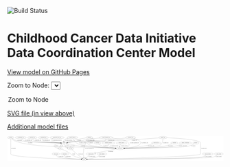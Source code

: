 <link rel='stylesheet' href="assets/style.css">
<link rel='stylesheet' href="https://unpkg.com/leaflet@1.5.1/dist/leaflet.css" integrity="sha512-xwE/Az9zrjBIphAcBb3F6JVqxf46+CDLwfLMHloNu6KEQCAWi6HcDUbeOfBIptF7tcCzusKFjFw2yuvEpDL9wQ==" crossorigin="">
<script type="text/javascript" src="https://code.jquery.com/jquery-3.2.1.min.js"></script>
<script type="text/javascript"  src="https://unpkg.com/leaflet@1.5.1/dist/leaflet.js"></script>
<script type="text/javascript" src="assets/actions.js"></script>

![Build Status](https://github.com/CBIIT/ccdi-dcc-model/actions/workflows/model-test-and-deploy.yml/badge.svg)

# Childhood Cancer Data Initiative Data Coordination Center Model

[View model on GitHub Pages](https://cbiit.github.io/ccdi-dcc-model/)



Zoom to Node: <select id="node_select">
  <option value="">Zoom to Node</option>
</select>
<div id="model"></div>

<p>
<a href="./model-desc/ccdi-dcc-model.svg">SVG file (in view above)</a>
<p>
<a href="./model-desc">Additional model files</a>
<div id='graph' style='display:off;'>
<svg width="3444pt" height="392pt"
 viewBox="0.00 0.00 3444.19 392.00" xmlns="http://www.w3.org/2000/svg" xmlns:xlink="http://www.w3.org/1999/xlink">
<g id="graph0" class="graph" transform="scale(1 1) rotate(0) translate(4 388)">
<title>Perl</title>
<polygon fill="#ffffff" stroke="transparent" points="-4,4 -4,-388 3440.1892,-388 3440.1892,4 -4,4"/>
<!-- cytogenomic_file -->
<g id="node1" class="node">
<title>cytogenomic_file</title>
<ellipse fill="none" stroke="#000000" cx="211.9954" cy="-366" rx="89.8845" ry="18"/>
<text text-anchor="middle" x="211.9954" y="-362.3" font-family="Times,serif" font-size="14.00" fill="#000000">cytogenomic_file</text>
</g>
<!-- sample -->
<g id="node11" class="node">
<title>sample</title>
<ellipse fill="none" stroke="#000000" cx="902.9954" cy="-279" rx="44.393" ry="18"/>
<text text-anchor="middle" x="902.9954" y="-275.3" font-family="Times,serif" font-size="14.00" fill="#000000">sample</text>
</g>
<!-- cytogenomic_file&#45;&gt;sample -->
<g id="edge24" class="edge">
<title>cytogenomic_file&#45;&gt;sample</title>
<path fill="none" stroke="#000000" d="M224.4599,-347.9813C233.6351,-336.3272 247.2229,-322.0586 262.9954,-315 315.6943,-291.4159 703.5056,-282.4115 848.5006,-279.8468"/>
<polygon fill="#000000" stroke="#000000" points="848.5749,-283.3462 858.5127,-279.6732 848.4535,-276.3472 848.5749,-283.3462"/>
<text text-anchor="middle" x="334.4954" y="-318.8" font-family="Times,serif" font-size="14.00" fill="#000000">of_cytogenomic_file</text>
</g>
<!-- radiology_file -->
<g id="node2" class="node">
<title>radiology_file</title>
<ellipse fill="none" stroke="#000000" cx="2366.9954" cy="-279" rx="73.387" ry="18"/>
<text text-anchor="middle" x="2366.9954" y="-275.3" font-family="Times,serif" font-size="14.00" fill="#000000">radiology_file</text>
</g>
<!-- participant -->
<g id="node21" class="node">
<title>participant</title>
<ellipse fill="none" stroke="#000000" cx="1790.9954" cy="-192" rx="62.2891" ry="18"/>
<text text-anchor="middle" x="1790.9954" y="-188.3" font-family="Times,serif" font-size="14.00" fill="#000000">participant</text>
</g>
<!-- radiology_file&#45;&gt;participant -->
<g id="edge15" class="edge">
<title>radiology_file&#45;&gt;participant</title>
<path fill="none" stroke="#000000" d="M2319.0713,-265.1792C2277.1741,-253.5955 2214.5219,-237.4733 2158.9954,-228 2056.8571,-210.5743 1937.2238,-200.8113 1862.76,-195.9756"/>
<polygon fill="#000000" stroke="#000000" points="1862.7614,-192.4687 1852.5591,-195.3257 1862.3163,-199.4545 1862.7614,-192.4687"/>
<text text-anchor="middle" x="2286.9954" y="-231.8" font-family="Times,serif" font-size="14.00" fill="#000000">of_radiology_file</text>
</g>
<!-- synonym -->
<g id="node3" class="node">
<title>synonym</title>
<ellipse fill="none" stroke="#000000" cx="51.9954" cy="-366" rx="51.9908" ry="18"/>
<text text-anchor="middle" x="51.9954" y="-362.3" font-family="Times,serif" font-size="14.00" fill="#000000">synonym</text>
</g>
<!-- study -->
<g id="node4" class="node">
<title>study</title>
<ellipse fill="none" stroke="#000000" cx="1221.9954" cy="-18" rx="36.2938" ry="18"/>
<text text-anchor="middle" x="1221.9954" y="-14.3" font-family="Times,serif" font-size="14.00" fill="#000000">study</text>
</g>
<!-- synonym&#45;&gt;study -->
<g id="edge32" class="edge">
<title>synonym&#45;&gt;study</title>
<path fill="none" stroke="#000000" d="M51.9954,-347.6694C51.9954,-330.0629 51.9954,-302.7135 51.9954,-279 51.9954,-279 51.9954,-279 51.9954,-105 51.9954,-47.6657 957.2961,-23.8809 1175.2255,-18.9859"/>
<polygon fill="#000000" stroke="#000000" points="1175.4528,-22.4818 1185.3726,-18.7606 1175.2973,-15.4836 1175.4528,-22.4818"/>
<text text-anchor="middle" x="94.4954" y="-188.3" font-family="Times,serif" font-size="14.00" fill="#000000">of_synonym</text>
</g>
<!-- synonym&#45;&gt;sample -->
<g id="edge31" class="edge">
<title>synonym&#45;&gt;sample</title>
<path fill="none" stroke="#000000" d="M76.5528,-349.8932C96.3125,-337.8713 125.2637,-322.3114 152.9954,-315 219.6005,-297.4397 687.4637,-284.3363 848.608,-280.3003"/>
<polygon fill="#000000" stroke="#000000" points="848.8613,-283.7952 858.7712,-280.0477 848.6873,-276.7974 848.8613,-283.7952"/>
<text text-anchor="middle" x="195.4954" y="-318.8" font-family="Times,serif" font-size="14.00" fill="#000000">of_synonym</text>
</g>
<!-- synonym&#45;&gt;participant -->
<g id="edge30" class="edge">
<title>synonym&#45;&gt;participant</title>
<path fill="none" stroke="#000000" d="M67.4697,-348.3017C78.6256,-336.7906 94.7106,-322.5613 111.9954,-315 374.6884,-200.0838 1111.4822,-221.1167 1397.9954,-210 1510.1769,-205.6474 1640.3176,-199.4635 1719.108,-195.5944"/>
<polygon fill="#000000" stroke="#000000" points="1719.588,-199.0751 1729.4038,-195.0877 1719.2438,-192.0836 1719.588,-199.0751"/>
<text text-anchor="middle" x="361.4954" y="-275.3" font-family="Times,serif" font-size="14.00" fill="#000000">of_synonym</text>
</g>
<!-- study_arm -->
<g id="node5" class="node">
<title>study_arm</title>
<ellipse fill="none" stroke="#000000" cx="770.9954" cy="-105" rx="59.5901" ry="18"/>
<text text-anchor="middle" x="770.9954" y="-101.3" font-family="Times,serif" font-size="14.00" fill="#000000">study_arm</text>
</g>
<!-- study_arm&#45;&gt;study -->
<g id="edge36" class="edge">
<title>study_arm&#45;&gt;study</title>
<path fill="none" stroke="#000000" d="M778.1942,-86.7468C783.724,-75.3046 792.5413,-61.3718 804.9954,-54 836.2811,-35.4814 1073.4917,-23.9159 1175.5457,-19.7496"/>
<polygon fill="#000000" stroke="#000000" points="1175.7171,-23.2457 1185.5683,-19.3466 1175.4358,-16.2513 1175.7171,-23.2457"/>
<text text-anchor="middle" x="853.4954" y="-57.8" font-family="Times,serif" font-size="14.00" fill="#000000">of_study_arm</text>
</g>
<!-- pathology_file -->
<g id="node6" class="node">
<title>pathology_file</title>
<ellipse fill="none" stroke="#000000" cx="395.9954" cy="-366" rx="76.0865" ry="18"/>
<text text-anchor="middle" x="395.9954" y="-362.3" font-family="Times,serif" font-size="14.00" fill="#000000">pathology_file</text>
</g>
<!-- pathology_file&#45;&gt;sample -->
<g id="edge23" class="edge">
<title>pathology_file&#45;&gt;sample</title>
<path fill="none" stroke="#000000" d="M401.4231,-347.7724C405.8388,-336.3409 413.2919,-322.4105 424.9954,-315 460.0595,-292.7977 730.71,-283.3378 848.5109,-280.2428"/>
<polygon fill="#000000" stroke="#000000" points="848.8419,-283.7356 858.7487,-279.9798 848.662,-276.7379 848.8419,-283.7356"/>
<text text-anchor="middle" x="485.9954" y="-318.8" font-family="Times,serif" font-size="14.00" fill="#000000">of_pathology_file</text>
</g>
<!-- publication -->
<g id="node7" class="node">
<title>publication</title>
<ellipse fill="none" stroke="#000000" cx="911.9954" cy="-105" rx="63.0888" ry="18"/>
<text text-anchor="middle" x="911.9954" y="-101.3" font-family="Times,serif" font-size="14.00" fill="#000000">publication</text>
</g>
<!-- publication&#45;&gt;study -->
<g id="edge10" class="edge">
<title>publication&#45;&gt;study</title>
<path fill="none" stroke="#000000" d="M906.9409,-86.7864C905.1169,-75.9433 905.1372,-62.6545 912.9954,-54 930.3168,-34.9233 1093.5282,-24.2828 1175.4934,-20.102"/>
<polygon fill="#000000" stroke="#000000" points="1175.7334,-23.5945 1185.5467,-19.6008 1175.3848,-16.6032 1175.7334,-23.5945"/>
<text text-anchor="middle" x="963.9954" y="-57.8" font-family="Times,serif" font-size="14.00" fill="#000000">of_publication</text>
</g>
<!-- genetic_analysis -->
<g id="node8" class="node">
<title>genetic_analysis</title>
<ellipse fill="none" stroke="#000000" cx="1034.9954" cy="-366" rx="87.9851" ry="18"/>
<text text-anchor="middle" x="1034.9954" y="-362.3" font-family="Times,serif" font-size="14.00" fill="#000000">genetic_analysis</text>
</g>
<!-- genetic_analysis&#45;&gt;sample -->
<g id="edge4" class="edge">
<title>genetic_analysis&#45;&gt;sample</title>
<path fill="none" stroke="#000000" d="M966.0525,-354.7752C938.8951,-348.8384 912.2138,-340.5651 903.9954,-330 899.0805,-323.6816 897.5117,-315.4669 897.5388,-307.4827"/>
<polygon fill="#000000" stroke="#000000" points="901.0449,-307.5439 898.3466,-297.2984 894.0668,-306.9903 901.0449,-307.5439"/>
<text text-anchor="middle" x="973.9954" y="-318.8" font-family="Times,serif" font-size="14.00" fill="#000000">of_genetic_analysis</text>
</g>
<!-- genetic_analysis&#45;&gt;participant -->
<g id="edge5" class="edge">
<title>genetic_analysis&#45;&gt;participant</title>
<path fill="none" stroke="#000000" d="M1045.2606,-347.7093C1060.1556,-323.1528 1090.2652,-280.3755 1128.9954,-261 1130.2114,-260.3916 1320.6459,-228.1668 1321.9954,-228 1462.2171,-210.6684 1627.123,-200.3203 1719.3012,-195.4325"/>
<polygon fill="#000000" stroke="#000000" points="1719.5528,-198.9243 1729.356,-194.9058 1719.1865,-191.9338 1719.5528,-198.9243"/>
<text text-anchor="middle" x="1198.9954" y="-275.3" font-family="Times,serif" font-size="14.00" fill="#000000">of_genetic_analysis</text>
</g>
<!-- consent_group -->
<g id="node9" class="node">
<title>consent_group</title>
<ellipse fill="none" stroke="#000000" cx="1328.9954" cy="-105" rx="79.0865" ry="18"/>
<text text-anchor="middle" x="1328.9954" y="-101.3" font-family="Times,serif" font-size="14.00" fill="#000000">consent_group</text>
</g>
<!-- consent_group&#45;&gt;study -->
<g id="edge29" class="edge">
<title>consent_group&#45;&gt;study</title>
<path fill="none" stroke="#000000" d="M1307.5995,-87.6033C1290.7814,-73.9288 1267.2466,-54.793 1249.1092,-40.0458"/>
<polygon fill="#000000" stroke="#000000" points="1251.1661,-37.2073 1241.1991,-33.6143 1246.75,-42.6386 1251.1661,-37.2073"/>
<text text-anchor="middle" x="1344.4954" y="-57.8" font-family="Times,serif" font-size="14.00" fill="#000000">of_consent_group</text>
</g>
<!-- treatment -->
<g id="node10" class="node">
<title>treatment</title>
<ellipse fill="none" stroke="#000000" cx="2657.9954" cy="-279" rx="57.6901" ry="18"/>
<text text-anchor="middle" x="2657.9954" y="-275.3" font-family="Times,serif" font-size="14.00" fill="#000000">treatment</text>
</g>
<!-- treatment&#45;&gt;participant -->
<g id="edge6" class="edge">
<title>treatment&#45;&gt;participant</title>
<path fill="none" stroke="#000000" d="M2621.2589,-265.013C2587.6377,-252.8982 2536.2347,-236.0846 2489.9954,-228 2371.3759,-207.2602 2017.4535,-197.056 1863.6722,-193.5052"/>
<polygon fill="#000000" stroke="#000000" points="1863.4713,-189.9998 1853.3941,-193.271 1863.3117,-196.998 1863.4713,-189.9998"/>
<text text-anchor="middle" x="2596.9954" y="-231.8" font-family="Times,serif" font-size="14.00" fill="#000000">of_treatment</text>
</g>
<!-- cell_line -->
<g id="node12" class="node">
<title>cell_line</title>
<ellipse fill="none" stroke="#000000" cx="1006.9954" cy="-192" rx="49.2915" ry="18"/>
<text text-anchor="middle" x="1006.9954" y="-188.3" font-family="Times,serif" font-size="14.00" fill="#000000">cell_line</text>
</g>
<!-- sample&#45;&gt;cell_line -->
<g id="edge2" class="edge">
<title>sample&#45;&gt;cell_line</title>
<path fill="none" stroke="#000000" d="M901.9723,-260.6401C902.3364,-250.0133 904.5408,-237.0025 911.9954,-228 922.1458,-215.7419 936.9435,-207.6526 951.8513,-202.3162"/>
<polygon fill="#000000" stroke="#000000" points="953.1589,-205.5727 961.616,-199.1908 951.025,-198.9058 953.1589,-205.5727"/>
<text text-anchor="middle" x="948.4954" y="-231.8" font-family="Times,serif" font-size="14.00" fill="#000000">of_sample</text>
</g>
<!-- sample&#45;&gt;participant -->
<g id="edge1" class="edge">
<title>sample&#45;&gt;participant</title>
<path fill="none" stroke="#000000" d="M942.7486,-270.9607C1012.1842,-256.94 1149.25,-229.366 1159.9954,-228 1266.1223,-214.5089 1576.6735,-200.6834 1718.6555,-194.8603"/>
<polygon fill="#000000" stroke="#000000" points="1719.1434,-198.3434 1728.9923,-194.4383 1718.8578,-191.3492 1719.1434,-198.3434"/>
<text text-anchor="middle" x="1196.4954" y="-231.8" font-family="Times,serif" font-size="14.00" fill="#000000">of_sample</text>
</g>
<!-- pdx -->
<g id="node24" class="node">
<title>pdx</title>
<ellipse fill="none" stroke="#000000" cx="839.9954" cy="-192" rx="27.8951" ry="18"/>
<text text-anchor="middle" x="839.9954" y="-188.3" font-family="Times,serif" font-size="14.00" fill="#000000">pdx</text>
</g>
<!-- sample&#45;&gt;pdx -->
<g id="edge3" class="edge">
<title>sample&#45;&gt;pdx</title>
<path fill="none" stroke="#000000" d="M859.7043,-275.1208C817.9706,-270.3784 759.1192,-260.7039 744.9954,-243 726.2694,-219.5274 768.3084,-205.4468 802.3153,-198.2041"/>
<polygon fill="#000000" stroke="#000000" points="803.4092,-201.5552 812.5351,-196.1731 802.0447,-194.6895 803.4092,-201.5552"/>
<text text-anchor="middle" x="781.4954" y="-231.8" font-family="Times,serif" font-size="14.00" fill="#000000">of_sample</text>
</g>
<!-- cell_line&#45;&gt;study -->
<g id="edge19" class="edge">
<title>cell_line&#45;&gt;study</title>
<path fill="none" stroke="#000000" d="M1025.2553,-175.0965C1048.4016,-153.8881 1089.7781,-116.6982 1126.9954,-87 1148.2738,-70.0205 1173.2047,-51.9789 1192.1867,-38.604"/>
<polygon fill="#000000" stroke="#000000" points="1194.2757,-41.414 1200.455,-32.8078 1190.2575,-35.6821 1194.2757,-41.414"/>
<text text-anchor="middle" x="1167.4954" y="-101.3" font-family="Times,serif" font-size="14.00" fill="#000000">of_cell_line</text>
</g>
<!-- cell_line&#45;&gt;sample -->
<g id="edge18" class="edge">
<title>cell_line&#45;&gt;sample</title>
<path fill="none" stroke="#000000" d="M1002.8255,-209.9497C999.5356,-220.6935 993.9668,-233.9706 984.9954,-243 975.3023,-252.7556 962.518,-260.0676 949.9359,-265.4598"/>
<polygon fill="#000000" stroke="#000000" points="948.4266,-262.2927 940.4083,-269.2178 950.995,-268.8044 948.4266,-262.2927"/>
<text text-anchor="middle" x="1035.4954" y="-231.8" font-family="Times,serif" font-size="14.00" fill="#000000">of_cell_line</text>
</g>
<!-- sequencing_file -->
<g id="node13" class="node">
<title>sequencing_file</title>
<ellipse fill="none" stroke="#000000" cx="572.9954" cy="-366" rx="83.3857" ry="18"/>
<text text-anchor="middle" x="572.9954" y="-362.3" font-family="Times,serif" font-size="14.00" fill="#000000">sequencing_file</text>
</g>
<!-- sequencing_file&#45;&gt;sample -->
<g id="edge16" class="edge">
<title>sequencing_file&#45;&gt;sample</title>
<path fill="none" stroke="#000000" d="M559.0871,-348.1351C552.5233,-337.4232 547.7457,-324.1498 555.9954,-315 575.1991,-293.7009 755.9241,-284.2125 848.658,-280.7172"/>
<polygon fill="#000000" stroke="#000000" points="848.8378,-284.213 858.7029,-280.349 848.5814,-277.2177 848.8378,-284.213"/>
<text text-anchor="middle" x="622.4954" y="-318.8" font-family="Times,serif" font-size="14.00" fill="#000000">of_sequencing_file</text>
</g>
<!-- family_relationship -->
<g id="node14" class="node">
<title>family_relationship</title>
<ellipse fill="none" stroke="#000000" cx="2833.9954" cy="-279" rx="100.1823" ry="18"/>
<text text-anchor="middle" x="2833.9954" y="-275.3" font-family="Times,serif" font-size="14.00" fill="#000000">family_relationship</text>
</g>
<!-- family_relationship&#45;&gt;participant -->
<g id="edge17" class="edge">
<title>family_relationship&#45;&gt;participant</title>
<path fill="none" stroke="#000000" d="M2787.2371,-263.0183C2750.0021,-251.0655 2696.2968,-235.5373 2647.9954,-228 2497.7083,-204.548 2041.5538,-195.6006 1863.3874,-192.9427"/>
<polygon fill="#000000" stroke="#000000" points="1863.3803,-189.4423 1853.3299,-192.7949 1863.2774,-196.4415 1863.3803,-189.4423"/>
<text text-anchor="middle" x="2794.4954" y="-231.8" font-family="Times,serif" font-size="14.00" fill="#000000">of_family_relationship</text>
</g>
<!-- clinical_measure_file -->
<g id="node15" class="node">
<title>clinical_measure_file</title>
<ellipse fill="none" stroke="#000000" cx="1568.9954" cy="-366" rx="108.5808" ry="18"/>
<text text-anchor="middle" x="1568.9954" y="-362.3" font-family="Times,serif" font-size="14.00" fill="#000000">clinical_measure_file</text>
</g>
<!-- clinical_measure_file&#45;&gt;study -->
<g id="edge27" class="edge">
<title>clinical_measure_file&#45;&gt;study</title>
<path fill="none" stroke="#000000" d="M1569.0137,-347.8319C1567.9786,-336.5766 1564.6112,-322.8217 1554.9954,-315 1505.5937,-274.8157 1316.3053,-339.6272 1268.9954,-297 1197.5162,-232.5957 1207.9046,-103.4103 1216.7269,-46.282"/>
<polygon fill="#000000" stroke="#000000" points="1220.2205,-46.6065 1218.3908,-36.1709 1213.3134,-45.4698 1220.2205,-46.6065"/>
<text text-anchor="middle" x="1304.9954" y="-188.3" font-family="Times,serif" font-size="14.00" fill="#000000">of_clinical_measure_file</text>
</g>
<!-- clinical_measure_file&#45;&gt;sample -->
<g id="edge25" class="edge">
<title>clinical_measure_file&#45;&gt;sample</title>
<path fill="none" stroke="#000000" d="M1471.8026,-357.8588C1388.0688,-350.449 1273.824,-339.2828 1228.9954,-330 1207.109,-325.4679 1202.8401,-319.7291 1180.9954,-315 1117.5265,-301.2599 1100.3948,-305.3548 1035.9954,-297 1009.3066,-293.5376 979.6274,-289.5354 955.0887,-286.1854"/>
<polygon fill="#000000" stroke="#000000" points="955.2927,-282.6808 944.9106,-284.793 954.3439,-289.6162 955.2927,-282.6808"/>
<text text-anchor="middle" x="1314.9954" y="-318.8" font-family="Times,serif" font-size="14.00" fill="#000000">of_clinical_measure_file</text>
</g>
<!-- clinical_measure_file&#45;&gt;participant -->
<g id="edge26" class="edge">
<title>clinical_measure_file&#45;&gt;participant</title>
<path fill="none" stroke="#000000" d="M1664.5239,-357.3544C1752.3558,-347.5519 1874.2021,-328.6695 1909.9954,-297 1933.7313,-275.9987 1947.3496,-253.097 1927.9954,-228 1918.9216,-216.2338 1887.8886,-207.5543 1857.6491,-201.6692"/>
<polygon fill="#000000" stroke="#000000" points="1857.9276,-198.1613 1847.4572,-199.7801 1856.6518,-205.0441 1857.9276,-198.1613"/>
<text text-anchor="middle" x="2020.9954" y="-275.3" font-family="Times,serif" font-size="14.00" fill="#000000">of_clinical_measure_file</text>
</g>
<!-- survival -->
<g id="node16" class="node">
<title>survival</title>
<ellipse fill="none" stroke="#000000" cx="2999.9954" cy="-279" rx="48.1917" ry="18"/>
<text text-anchor="middle" x="2999.9954" y="-275.3" font-family="Times,serif" font-size="14.00" fill="#000000">survival</text>
</g>
<!-- survival&#45;&gt;participant -->
<g id="edge40" class="edge">
<title>survival&#45;&gt;participant</title>
<path fill="none" stroke="#000000" d="M2972.3535,-264.0235C2948.2251,-251.7974 2911.8654,-235.3797 2877.9954,-228 2779.6515,-206.5725 2091.0494,-195.8649 1863.6673,-192.8847"/>
<polygon fill="#000000" stroke="#000000" points="1863.5584,-189.3831 1853.5138,-192.7528 1863.4674,-196.3825 1863.5584,-189.3831"/>
<text text-anchor="middle" x="2961.4954" y="-231.8" font-family="Times,serif" font-size="14.00" fill="#000000">of_survival</text>
</g>
<!-- generic_file -->
<g id="node17" class="node">
<title>generic_file</title>
<ellipse fill="none" stroke="#000000" cx="2475.9954" cy="-366" rx="65.7887" ry="18"/>
<text text-anchor="middle" x="2475.9954" y="-362.3" font-family="Times,serif" font-size="14.00" fill="#000000">generic_file</text>
</g>
<!-- generic_file&#45;&gt;study -->
<g id="edge14" class="edge">
<title>generic_file&#45;&gt;study</title>
<path fill="none" stroke="#000000" d="M2541.0618,-363.2937C2696.389,-355.9675 3075.9954,-332.5819 3075.9954,-279 3075.9954,-279 3075.9954,-279 3075.9954,-105 3075.9954,-58.3249 1556.4621,-24.8563 1268.7114,-18.9368"/>
<polygon fill="#000000" stroke="#000000" points="1268.6826,-15.4356 1258.613,-18.73 1268.5392,-22.4341 1268.6826,-15.4356"/>
<text text-anchor="middle" x="3128.9954" y="-188.3" font-family="Times,serif" font-size="14.00" fill="#000000">of_generic_file</text>
</g>
<!-- generic_file&#45;&gt;sample -->
<g id="edge13" class="edge">
<title>generic_file&#45;&gt;sample</title>
<path fill="none" stroke="#000000" d="M2412.8239,-360.8583C2283.0948,-350.4937 1977.2189,-327.0556 1719.9954,-315 1416.2236,-300.7627 1339.1179,-321.4284 1035.9954,-297 1008.9667,-294.8218 979.0273,-290.9042 954.409,-287.2788"/>
<polygon fill="#000000" stroke="#000000" points="954.6166,-283.7709 944.2081,-285.7489 953.5783,-290.6935 954.6166,-283.7709"/>
<text text-anchor="middle" x="2021.9954" y="-318.8" font-family="Times,serif" font-size="14.00" fill="#000000">of_generic_file</text>
</g>
<!-- generic_file&#45;&gt;participant -->
<g id="edge12" class="edge">
<title>generic_file&#45;&gt;participant</title>
<path fill="none" stroke="#000000" d="M2476.3335,-347.9558C2475.7757,-324.8536 2471.3283,-284.9551 2448.9954,-261 2417.3684,-227.0758 2395.5141,-236.8973 2349.9954,-228 2258.927,-210.1993 1993.0067,-198.9329 1863.5214,-194.3503"/>
<polygon fill="#000000" stroke="#000000" points="1863.4243,-190.8449 1853.3079,-193.9927 1863.1793,-197.8406 1863.4243,-190.8449"/>
<text text-anchor="middle" x="2520.9954" y="-275.3" font-family="Times,serif" font-size="14.00" fill="#000000">of_generic_file</text>
</g>
<!-- study_funding -->
<g id="node18" class="node">
<title>study_funding</title>
<ellipse fill="none" stroke="#000000" cx="1503.9954" cy="-105" rx="77.1866" ry="18"/>
<text text-anchor="middle" x="1503.9954" y="-101.3" font-family="Times,serif" font-size="14.00" fill="#000000">study_funding</text>
</g>
<!-- study_funding&#45;&gt;study -->
<g id="edge20" class="edge">
<title>study_funding&#45;&gt;study</title>
<path fill="none" stroke="#000000" d="M1478.4826,-87.9407C1460.58,-76.7148 1435.6976,-62.5638 1411.9954,-54 1364.4599,-36.825 1307.1253,-27.4004 1267.9561,-22.5503"/>
<polygon fill="#000000" stroke="#000000" points="1268.2535,-19.0611 1257.9105,-21.3573 1267.428,-26.0122 1268.2535,-19.0611"/>
<text text-anchor="middle" x="1504.9954" y="-57.8" font-family="Times,serif" font-size="14.00" fill="#000000">of_study_funding</text>
</g>
<!-- methylation_array_file -->
<g id="node19" class="node">
<title>methylation_array_file</title>
<ellipse fill="none" stroke="#000000" cx="789.9954" cy="-366" rx="115.8798" ry="18"/>
<text text-anchor="middle" x="789.9954" y="-362.3" font-family="Times,serif" font-size="14.00" fill="#000000">methylation_array_file</text>
</g>
<!-- methylation_array_file&#45;&gt;sample -->
<g id="edge28" class="edge">
<title>methylation_array_file&#45;&gt;sample</title>
<path fill="none" stroke="#000000" d="M724.4208,-351.1579C701.5351,-342.9048 684.549,-331.0135 697.9954,-315 716.8781,-292.5123 794.4108,-284.068 848.5131,-280.8995"/>
<polygon fill="#000000" stroke="#000000" points="848.8636,-284.3857 858.6597,-280.3503 848.4851,-277.396 848.8636,-284.3857"/>
<text text-anchor="middle" x="789.4954" y="-318.8" font-family="Times,serif" font-size="14.00" fill="#000000">of_methylation_array_file</text>
</g>
<!-- diagnosis -->
<g id="node20" class="node">
<title>diagnosis</title>
<ellipse fill="none" stroke="#000000" cx="1302.9954" cy="-366" rx="54.6905" ry="18"/>
<text text-anchor="middle" x="1302.9954" y="-362.3" font-family="Times,serif" font-size="14.00" fill="#000000">diagnosis</text>
</g>
<!-- diagnosis&#45;&gt;sample -->
<g id="edge38" class="edge">
<title>diagnosis&#45;&gt;sample</title>
<path fill="none" stroke="#000000" d="M1251.7836,-359.5946C1208.7558,-353.6584 1145.8413,-343.6786 1091.9954,-330 1071.9707,-324.9131 1067.8171,-320.8278 1047.9954,-315 1016.3025,-305.6819 980.2558,-296.7251 952.0315,-290.0764"/>
<polygon fill="#000000" stroke="#000000" points="952.5436,-286.6019 942.0095,-287.7349 950.951,-293.4183 952.5436,-286.6019"/>
<text text-anchor="middle" x="1136.4954" y="-318.8" font-family="Times,serif" font-size="14.00" fill="#000000">of_diagnosis</text>
</g>
<!-- diagnosis&#45;&gt;participant -->
<g id="edge39" class="edge">
<title>diagnosis&#45;&gt;participant</title>
<path fill="none" stroke="#000000" d="M1343.9014,-353.9548C1367.3288,-344.9669 1389.605,-331.4305 1375.9954,-315 1348.5825,-281.9054 1308.4082,-330.0946 1280.9954,-297 1270.789,-284.6781 1270.6386,-273.1958 1280.9954,-261 1308.9673,-228.0612 1585.9167,-205.5013 1719.5631,-196.4445"/>
<polygon fill="#000000" stroke="#000000" points="1719.9662,-199.9254 1729.7097,-195.7642 1719.4979,-192.9411 1719.9662,-199.9254"/>
<text text-anchor="middle" x="1325.4954" y="-275.3" font-family="Times,serif" font-size="14.00" fill="#000000">of_diagnosis</text>
</g>
<!-- participant&#45;&gt;consent_group -->
<g id="edge33" class="edge">
<title>participant&#45;&gt;consent_group</title>
<path fill="none" stroke="#000000" d="M1737.8219,-182.4509C1665.4167,-169.3824 1531.7883,-145.0306 1417.9954,-123 1411.6982,-121.7809 1405.1546,-120.4946 1398.6019,-119.1932"/>
<polygon fill="#000000" stroke="#000000" points="1398.823,-115.6684 1388.3314,-117.1434 1397.4529,-122.533 1398.823,-115.6684"/>
<text text-anchor="middle" x="1641.4954" y="-144.8" font-family="Times,serif" font-size="14.00" fill="#000000">of_participant</text>
</g>
<!-- exposure -->
<g id="node22" class="node">
<title>exposure</title>
<ellipse fill="none" stroke="#000000" cx="1431.9954" cy="-279" rx="53.0913" ry="18"/>
<text text-anchor="middle" x="1431.9954" y="-275.3" font-family="Times,serif" font-size="14.00" fill="#000000">exposure</text>
</g>
<!-- exposure&#45;&gt;participant -->
<g id="edge34" class="edge">
<title>exposure&#45;&gt;participant</title>
<path fill="none" stroke="#000000" d="M1454.3992,-262.4722C1471.2864,-250.8855 1495.4827,-236.0774 1518.9954,-228 1555.1502,-215.5796 1652.8961,-204.5819 1720.7856,-198.1055"/>
<polygon fill="#000000" stroke="#000000" points="1721.3647,-201.5666 1730.9924,-197.1443 1720.7083,-194.5974 1721.3647,-201.5666"/>
<text text-anchor="middle" x="1562.4954" y="-231.8" font-family="Times,serif" font-size="14.00" fill="#000000">of_exposure</text>
</g>
<!-- treatment_response -->
<g id="node23" class="node">
<title>treatment_response</title>
<ellipse fill="none" stroke="#000000" cx="1607.9954" cy="-279" rx="104.7816" ry="18"/>
<text text-anchor="middle" x="1607.9954" y="-275.3" font-family="Times,serif" font-size="14.00" fill="#000000">treatment_response</text>
</g>
<!-- treatment_response&#45;&gt;participant -->
<g id="edge11" class="edge">
<title>treatment_response&#45;&gt;participant</title>
<path fill="none" stroke="#000000" d="M1607.2689,-260.6274C1607.8557,-249.7244 1610.5153,-236.4285 1618.9954,-228 1633.5382,-213.5458 1680.2286,-204.3454 1721.298,-198.8666"/>
<polygon fill="#000000" stroke="#000000" points="1721.845,-202.3252 1731.321,-197.5864 1720.9581,-195.3816 1721.845,-202.3252"/>
<text text-anchor="middle" x="1701.9954" y="-231.8" font-family="Times,serif" font-size="14.00" fill="#000000">of_treatment_response</text>
</g>
<!-- pdx&#45;&gt;study -->
<g id="edge7" class="edge">
<title>pdx&#45;&gt;study</title>
<path fill="none" stroke="#000000" d="M863.7148,-182.4288C892.9121,-170.2469 943.5879,-147.7873 983.9954,-123 1006.4241,-109.2414 1007.9059,-99.6184 1030.9954,-87 1079.4818,-60.5022 1140.1838,-40.5884 1179.9738,-29.1279"/>
<polygon fill="#000000" stroke="#000000" points="1180.9506,-32.489 1189.6192,-26.3975 1179.044,-25.7537 1180.9506,-32.489"/>
<text text-anchor="middle" x="1054.9954" y="-101.3" font-family="Times,serif" font-size="14.00" fill="#000000">of_pdx</text>
</g>
<!-- pdx&#45;&gt;sample -->
<g id="edge8" class="edge">
<title>pdx&#45;&gt;sample</title>
<path fill="none" stroke="#000000" d="M836.1816,-210.1741C834.9937,-220.4821 835.2437,-233.2321 840.9954,-243 845.5801,-250.7861 852.5501,-257.0512 860.1841,-262.0318"/>
<polygon fill="#000000" stroke="#000000" points="858.934,-265.3505 869.3474,-267.3028 862.4244,-259.2827 858.934,-265.3505"/>
<text text-anchor="middle" x="864.9954" y="-231.8" font-family="Times,serif" font-size="14.00" fill="#000000">of_pdx</text>
</g>
<!-- study_personnel -->
<g id="node25" class="node">
<title>study_personnel</title>
<ellipse fill="none" stroke="#000000" cx="3190.9954" cy="-105" rx="87.1846" ry="18"/>
<text text-anchor="middle" x="3190.9954" y="-101.3" font-family="Times,serif" font-size="14.00" fill="#000000">study_personnel</text>
</g>
<!-- study_personnel&#45;&gt;study -->
<g id="edge9" class="edge">
<title>study_personnel&#45;&gt;study</title>
<path fill="none" stroke="#000000" d="M3164.8524,-87.6667C3145.1812,-75.6796 3117.0666,-60.7234 3089.9954,-54 2999.0362,-31.4093 1549.3559,-20.2639 1268.8017,-18.3131"/>
<polygon fill="#000000" stroke="#000000" points="1268.5883,-14.8117 1258.5644,-18.2424 1268.5399,-21.8115 1268.5883,-14.8117"/>
<text text-anchor="middle" x="3196.4954" y="-57.8" font-family="Times,serif" font-size="14.00" fill="#000000">of_study_personnel</text>
</g>
<!-- laboratory_test -->
<g id="node26" class="node">
<title>laboratory_test</title>
<ellipse fill="none" stroke="#000000" cx="1960.9954" cy="-366" rx="81.7856" ry="18"/>
<text text-anchor="middle" x="1960.9954" y="-362.3" font-family="Times,serif" font-size="14.00" fill="#000000">laboratory_test</text>
</g>
<!-- laboratory_test&#45;&gt;sample -->
<g id="edge21" class="edge">
<title>laboratory_test&#45;&gt;sample</title>
<path fill="none" stroke="#000000" d="M1886.7954,-358.2533C1779.6473,-347.2918 1575.3148,-327.2307 1400.9954,-315 1238.9743,-303.6321 1197.7294,-311.905 1035.9954,-297 1008.9935,-294.5116 979.0565,-290.5658 954.4329,-287.002"/>
<polygon fill="#000000" stroke="#000000" points="954.6318,-283.4937 944.2293,-285.5034 953.6145,-290.4194 954.6318,-283.4937"/>
<text text-anchor="middle" x="1650.4954" y="-318.8" font-family="Times,serif" font-size="14.00" fill="#000000">of_laboratory_test</text>
</g>
<!-- laboratory_test&#45;&gt;participant -->
<g id="edge22" class="edge">
<title>laboratory_test&#45;&gt;participant</title>
<path fill="none" stroke="#000000" d="M2014.2873,-352.2389C2070.5968,-335.1234 2146.9206,-302.965 2112.9954,-261 2082.0401,-222.7087 1946.9655,-204.708 1861.8977,-197.0282"/>
<polygon fill="#000000" stroke="#000000" points="1862.0491,-193.5281 1851.7818,-196.1421 1861.4382,-200.5014 1862.0491,-193.5281"/>
<text text-anchor="middle" x="2186.4954" y="-275.3" font-family="Times,serif" font-size="14.00" fill="#000000">of_laboratory_test</text>
</g>
<!-- study_admin -->
<g id="node27" class="node">
<title>study_admin</title>
<ellipse fill="none" stroke="#000000" cx="3365.9954" cy="-105" rx="70.3881" ry="18"/>
<text text-anchor="middle" x="3365.9954" y="-101.3" font-family="Times,serif" font-size="14.00" fill="#000000">study_admin</text>
</g>
<!-- study_admin&#45;&gt;study -->
<g id="edge37" class="edge">
<title>study_admin&#45;&gt;study</title>
<path fill="none" stroke="#000000" d="M3341.6671,-87.9098C3323.0169,-75.876 3296.1243,-60.7541 3269.9954,-54 3170.0405,-28.1624 1565.7559,-19.5755 1269.0063,-18.2048"/>
<polygon fill="#000000" stroke="#000000" points="1268.625,-14.7032 1258.609,-18.1573 1268.5929,-21.7031 1268.625,-14.7032"/>
<text text-anchor="middle" x="3362.4954" y="-57.8" font-family="Times,serif" font-size="14.00" fill="#000000">of_study_admin</text>
</g>
<!-- medical_history -->
<g id="node28" class="node">
<title>medical_history</title>
<ellipse fill="none" stroke="#000000" cx="1815.9954" cy="-279" rx="85.2851" ry="18"/>
<text text-anchor="middle" x="1815.9954" y="-275.3" font-family="Times,serif" font-size="14.00" fill="#000000">medical_history</text>
</g>
<!-- medical_history&#45;&gt;participant -->
<g id="edge35" class="edge">
<title>medical_history&#45;&gt;participant</title>
<path fill="none" stroke="#000000" d="M1801.1083,-260.9864C1797.4267,-255.5325 1793.9728,-249.3075 1791.9954,-243 1789.7626,-235.878 1788.8915,-227.9176 1788.7277,-220.4429"/>
<polygon fill="#000000" stroke="#000000" points="1792.2289,-220.3951 1788.8986,-210.3373 1785.2299,-220.2766 1792.2289,-220.3951"/>
<text text-anchor="middle" x="1859.9954" y="-231.8" font-family="Times,serif" font-size="14.00" fill="#000000">of_medical_history</text>
</g>
</g>
</svg>
</div>
